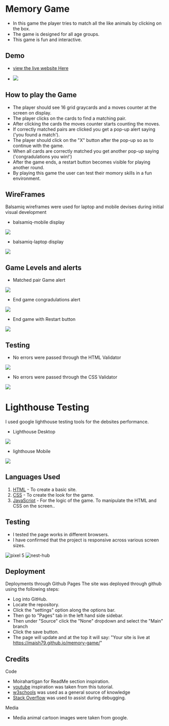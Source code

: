 # Memory Game

* In this game the player tries to match all the like animals by clicking on the box.
* The game is designed for all age groups.
* This game is fun and interactive.

## Demo

* [view the live website Here]( https://maish79.github.io/memory-game/)

* <img src="assets/images/memory-game.png">

## How to play the Game

* The player should see 16 grid graycards and a moves counter at the screen on display.
* The player clicks on the cards to find a matching pair.
* After clicking the cards the moves counter starts counting the moves.
* If correctly matched pairs are clicked you get a pop-up alert saying ('you found a match').
* The player should click on the "X" button after the pop-up so as to continue with the game.
* When all cards are correctly matched you get another pop-up saying ('congradulations you win!')
* After the game ends, a restart button becomes visible for playing another round.
* By playing this game the user can test their momory skills in a fun environment.

## WireFrames 
Balsamiq wireframes were used for laptop and mobile devises during initial visual development

* balsamiq-mobile display

<img src="assets/images/balsamiq-mobile.png">

* balsamiq-laptop display

 <img src="assets/images/balsamiq-laptop.png">




## Game Levels and alerts

* Matched pair Game alert

<img src="assets/images/match.png">
 
* End game congradulations alert

<img src="assets/images/congradulations.png">

* End game with Restart button

<img src="assets/images/endgame.png">

## Testing
* No errors were passed through the HTML Validator

<img src="assets/images/memory-html-validator.png">

* No errors were passed through the CSS Validator

<img src="assets/images/memory-html-validator.png">

# Lighthouse Testing
I used google lighthouse testing tools for the debsites performance.

* Lighthouse Desktop

<img src="assets/images/lighthouse-desktop.png">

* lighthouse Mobile

<img src="assets/images/lighthouse-mobile.png">

## Languages Used
1. [HTML](https://en.wikipedia.org/wiki/HTML5) - To create a basic site.
2. [CSS](https://en.wikipedia.org/wiki/CSS) - To create the look for the game.
3. [JavaScript](https://en.wikipedia.org/wiki/JavaScript) - For the logic of the game. To manipulate the HTML and CSS on the screen..


## Testing

* I tested the page works in different browsers.
* I have confirmed that the project is responsive across various screen sizes.

![pixel 5](assets/images/pixel-5.png)
![nest-hub](assets/images/nest-hub-max.png)

## Deployment

Deployments through Github Pages
The site was deployed through github using the following steps:
* Log into GitHub.
* Locate the repository.
* Click the "settings" option along the options bar.
* Then go to "Pages" tab in the left hand side sidebar.
* Then under "Source" click the "None" dropdown and select the "Main" branch
* Click the save button.
* The page will update and at the top it will say: "Your site is live at https://maish79.github.io/memory-game/"

## Credits

Code 

* Moirahartigan for ReadMe section inspiration.
* [youtube](https://www.youtube.com/watch?v=28VfzEiJgy4) inspiration was taken from this tutorial.
* [w3schools](https://www.w3schools.com/) was used as a general source of knowledge 
* [Stack Overflow](https://stackoverflow.com/) was used to assist during debugging.

Media

* Media animal cartoon images were taken from google.





 


 





